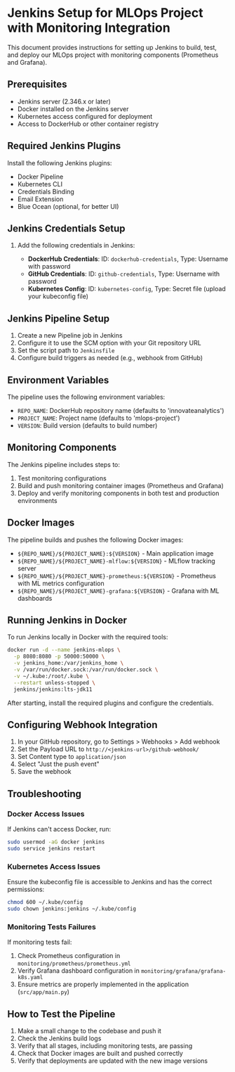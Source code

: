 # Jenkins Setup for MLOps Project with Monitoring Integration

This document provides instructions for setting up Jenkins to build, test, and deploy our MLOps project with monitoring components (Prometheus and Grafana).

## Prerequisites

- Jenkins server (2.346.x or later)
- Docker installed on the Jenkins server
- Kubernetes access configured for deployment
- Access to DockerHub or other container registry

## Required Jenkins Plugins

Install the following Jenkins plugins:

- Docker Pipeline
- Kubernetes CLI
- Credentials Binding
- Email Extension
- Blue Ocean (optional, for better UI)

## Jenkins Credentials Setup

1. Add the following credentials in Jenkins:

   - **DockerHub Credentials**: ID: `dockerhub-credentials`, Type: Username with password
   - **GitHub Credentials**: ID: `github-credentials`, Type: Username with password
   - **Kubernetes Config**: ID: `kubernetes-config`, Type: Secret file (upload your kubeconfig file)

## Jenkins Pipeline Setup

1. Create a new Pipeline job in Jenkins
2. Configure it to use the SCM option with your Git repository URL
3. Set the script path to `Jenkinsfile`
4. Configure build triggers as needed (e.g., webhook from GitHub)

## Environment Variables

The pipeline uses the following environment variables:

- `REPO_NAME`: DockerHub repository name (defaults to 'innovateanalytics')
- `PROJECT_NAME`: Project name (defaults to 'mlops-project')
- `VERSION`: Build version (defaults to build number)

## Monitoring Components

The Jenkins pipeline includes steps to:

1. Test monitoring configurations
2. Build and push monitoring container images (Prometheus and Grafana)
3. Deploy and verify monitoring components in both test and production environments

## Docker Images

The pipeline builds and pushes the following Docker images:

- `${REPO_NAME}/${PROJECT_NAME}:${VERSION}` - Main application image
- `${REPO_NAME}/${PROJECT_NAME}-mlflow:${VERSION}` - MLflow tracking server
- `${REPO_NAME}/${PROJECT_NAME}-prometheus:${VERSION}` - Prometheus with ML metrics configuration
- `${REPO_NAME}/${PROJECT_NAME}-grafana:${VERSION}` - Grafana with ML dashboards

## Running Jenkins in Docker

To run Jenkins locally in Docker with the required tools:

```bash
docker run -d --name jenkins-mlops \
  -p 8080:8080 -p 50000:50000 \
  -v jenkins_home:/var/jenkins_home \
  -v /var/run/docker.sock:/var/run/docker.sock \
  -v ~/.kube:/root/.kube \
  --restart unless-stopped \
  jenkins/jenkins:lts-jdk11
```

After starting, install the required plugins and configure the credentials.

## Configuring Webhook Integration

1. In your GitHub repository, go to Settings > Webhooks > Add webhook
2. Set the Payload URL to `http://<jenkins-url>/github-webhook/`
3. Set Content type to `application/json`
4. Select "Just the push event"
5. Save the webhook

## Troubleshooting

### Docker Access Issues

If Jenkins can't access Docker, run:

```bash
sudo usermod -aG docker jenkins
sudo service jenkins restart
```

### Kubernetes Access Issues

Ensure the kubeconfig file is accessible to Jenkins and has the correct permissions:

```bash
chmod 600 ~/.kube/config
sudo chown jenkins:jenkins ~/.kube/config
```

### Monitoring Tests Failures

If monitoring tests fail:

1. Check Prometheus configuration in `monitoring/prometheus/prometheus.yml`
2. Verify Grafana dashboard configuration in `monitoring/grafana/grafana-k8s.yaml`
3. Ensure metrics are properly implemented in the application (`src/app/main.py`)

## How to Test the Pipeline

1. Make a small change to the codebase and push it
2. Check the Jenkins build logs
3. Verify that all stages, including monitoring tests, are passing
4. Check that Docker images are built and pushed correctly
5. Verify that deployments are updated with the new image versions 